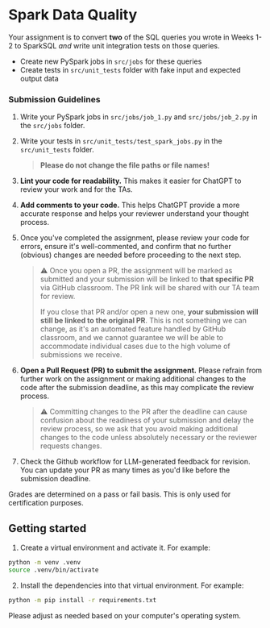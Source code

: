 # Spark Data Quality

Your assignment is to convert **two** of the SQL queries you wrote in Weeks 1-2 to SparkSQL *and* write unit integration tests on those queries.
- Create new PySpark jobs in `src/jobs` for these queries
- Create tests in `src/unit_tests` folder with fake input and expected output data

### Submission Guidelines

1. Write your PySpark jobs in `src/jobs/job_1.py` and `src/jobs/job_2.py` in the `src/jobs` folder. 

2. Write your tests in `src/unit_tests/test_spark_jobs.py` in the `src/unit_tests` folder. 

    >
    > **Please do not change the file paths or file names!**
    >

2. **Lint your code for readability.** This makes it easier for ChatGPT to review your work and for the TAs.

3. **Add comments to your code.** This helps ChatGPT provide a more accurate response and helps your reviewer understand your thought process.

4. Once you've completed the assignment, please review your code for errors, ensure it's well-commented, and confirm that no further (obvious) changes are needed before proceeding to the next step.

    > :warning: Once you open a PR, the assignment will be marked as submitted and your submission will be linked to **that specific PR** via GitHub classroom. The PR link will be shared with our TA team for review. 
    >
    > If you close that PR and/or open a new one, **your submission will still be linked to the original PR**. This is not something we can change, as it's an automated feature handled by GitHub classroom, and we cannot guarantee we will be able to accommodate individual cases due to the high volume of submissions we receive.
    > 

5. **Open a Pull Request (PR) to submit the assignment.** Please refrain from further work on the assignment or making additional changes to the code after the submission deadline, as this may complicate the review process.

    > :warning: Committing changes to the PR after the deadline can cause confusion about the readiness of your submission and delay the review process, so we ask that you avoid making additional changes to the code unless absolutely necessary or the reviewer requests changes.
    > 

6. Check the Github workflow for LLM-generated feedback for revision. You can update your PR as many times as you'd like before the submission deadline.

Grades are determined on a pass or fail basis. This is only used for certification purposes.

## Getting started

1. Create a virtual environment and activate it. For example:

```bash
python -m venv .venv
source .venv/bin/activate
```

2. Install the dependencies into that virtual environment. For example:

```bash
python -m pip install -r requirements.txt
```

Please adjust as needed based on your computer's operating system.
